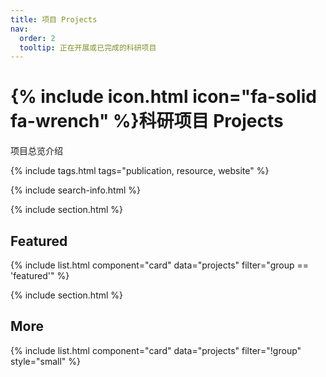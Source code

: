 ```yaml
---
title: 项目 Projects
nav:
  order: 2
  tooltip: 正在开展或已完成的科研项目
---
```


# {% include icon.html icon="fa-solid fa-wrench" %}科研项目 Projects

项目总览介绍

{% include tags.html tags="publication, resource, website" %}

{% include search-info.html %}

{% include section.html %}

## Featured

{% include list.html component="card" data="projects" filter="group == 'featured'" %}

{% include section.html %}

## More

{% include list.html component="card" data="projects" filter="!group" style="small" %}
